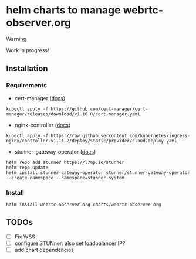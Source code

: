 # helm charts to manage webrtc-observer.org

> [!WARNING]
> Work in progress!

## Installation

### Requirements

- cert-manager ([docs](https://cert-manager.io/docs/installation/))
```console
kubectl apply -f https://github.com/cert-manager/cert-manager/releases/download/v1.16.0/cert-manager.yaml
```

- nginx-controller ([docs](https://kubernetes.github.io/ingress-nginx/deploy/#gce-gke))
```console
kubectl apply -f https://raw.githubusercontent.com/kubernetes/ingress-nginx/controller-v1.11.2/deploy/static/provider/cloud/deploy.yaml
```

- stunner-gateway-operator ([docs](https://docs.l7mp.io/en/stable/INSTALL/))
```console
helm repo add stunner https://l7mp.io/stunner
helm repo update
helm install stunner-gateway-operator stunner/stunner-gateway-operator --create-namespace --namespace=stunner-system
```

### Install

```console
helm install webrtc-observer-org charts/webrtc-observer-org
```


## TODOs

- [ ] Fix WSS
- [ ] configure STUNner: also set loadbalancer IP?
- [ ] add chart dependencies
